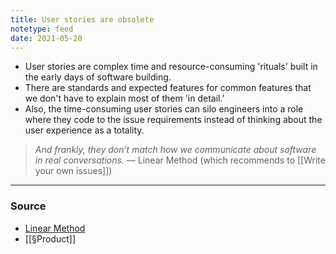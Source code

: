 ```yaml
---
title: User stories are obsolete
notetype: feed
date: 2021-05-20
---
```


- User stories are complex time and resource-consuming 'rituals' built in the early days of software building. 
- There are standards and expected features for common features that we don't have to explain most of them 'in detail.'
- Also, the time-consuming user stories can silo engineers into a role where they code to the issue requirements instead of thinking about the user experience as a totality. 

> *And frankly, they don’t match how we communicate about software in real conversations.* — Linear Method (which recommends to [[Write your own issues]])

--- 

### Source
- [Linear Method](https://linear.app/method)
- [[§Product]]